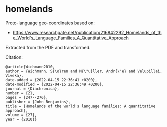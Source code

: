 # homelands

Proto-language geo-coordinates based on:

* https://www.researchgate.net/publication/216842292_Homelands_of_the_World's_Language_Families_A_Quantitative_Approach

Extracted from the PDF and transformed.

Citation:

```
@article{Wichmann2010,
author = {Wichmann, S{\o}ren and M{\"u}ller, Andr{\'e} and Velupillai, Viveka},
date-added = {2022-04-15 22:36:41 +0200},
date-modified = {2022-04-15 22:36:49 +0200},
journal = {Diachronica},
number = {2},
pages = {247--276},
publisher = {John Benjamins},
title = {Homelands of the world's language families: A quantitative approach},
volume = {27},
year = {2010}}
```
